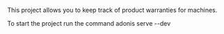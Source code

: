 This project allows you to keep track of product warranties for machines. 

To start the project run the command adonis serve --dev